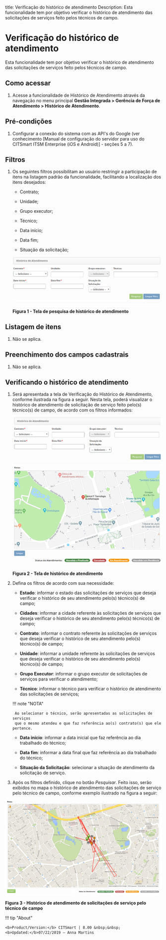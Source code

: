 title: Verificação do histórico de atendimento
Description: Esta funcionalidade tem por objetivo verificar o histórico de atendimento das solicitações de serviços feito pelos técnicos de campo.

# Verificação do histórico de atendimento

Esta funcionalidade tem por objetivo verificar o histórico de atendimento das
solicitações de serviços feito pelos técnicos de campo.

Como acessar
-----------

1.  Acesse a funcionalidade de Histórico de Atendimento através da navegação no
    menu principal **Gestão Integrada > Gerência de Força de
    Atendimento > Histórico de Atendimento**.

Pré-condições
------------

1.  Configurar a conexão do sistema com as API's do Google (ver
    conhecimento [Manual de configuração do servidor para uso do CITSmart ITSM
    Enterprise (iOS e Android)] - seções 5 a 7).

Filtros
-------

1.  Os seguintes filtros possibilitam ao usuário restringir a participação de
    itens na listagem padrão da funcionalidade, facilitando a localização dos
    itens desejados:

    -   Contrato;

    -   Unidade;

    -   Grupo executor;

    -   Técnico;

    -   Data início;

    -   Data fim;

    -   Situação da solicitação;

    ![Criar](images/history-1.png)

    **Figura 1 - Tela de pesquisa de histórico de atendimento**

Listagem de itens
-----------------

1.  Não se aplica.

Preenchimento dos campos cadastrais
-----------------------------------

1.  Não se aplica.

Verificando o histórico de atendimento
-------------------------------------

1.  Será apresentada a tela de Verificação do Histórico de Atendimento, conforme
    ilustrada na figura a seguir. Nesta tela, poderá visualizar o histórico de
    atendimento de solicitação de serviço feito pelo(s) técnico(s) de campo, de
    acordo com os filtros informados:

    ![Criar](images/history-2.png)
    
    **Figura 2 - Tela de histórico de atendimento**

2.  Defina os filtros de acordo com sua necessidade:

    -  **Estado**: informar o estado das solicitações de serviços que deseja
    verificar o histórico de seu atendimento pelo(s) técnico(s) de campo;

    -  **Cidades**: informar a cidade referente às solicitações de serviços que
    deseja verificar o histórico de seu atendimento pelo(s) técnico(s) de campo;

    -  **Contrato**: informar o contrato referente às solicitações de serviços que
    deseja verificar o histórico de seu atendimento pelo(s) técnico(s) de campo;

    -  **Unidade**: informar a unidade referente às solicitações de serviços que
    deseja verificar o histórico de seu atendimento pelo(s) técnico(s) de campo;

    -  **Grupo Executor**: informar o grupo executor de solicitações de serviços
    para verificar o atendimento;

    -  **Técnico**: informar o técnico para verificar o histórico de atendimento
    das solicitações de serviços;

    !!! note "NOTA"

         Ao selecionar o técnico, serão apresentadas as solicitações de serviços
         que o mesmo atendeu e que faz referência ao(s) contrato(s) que ele pertence.

    -  **Data início**: informar a data inicial que faz referência ao dia
    trabalhado do técnico;

    -  **Data fim**: informar a data final que faz referência ao dia trabalhado do
    técnico;

    -  **Situação da Solicitação**: selecionar a situação de atendimento da
    solicitação de serviço.

3.  Após os filtros definido, clique no botão *Pesquisar*. Feito isso, serão
    exibidos no mapa o histórico de atendimento das solicitações de serviço pelo
    técnico de campo, conforme exemplo ilustrado na figura a seguir:

   ![Criar](images/history-3.png)
   
   **Figura 3 - Histórico de atendimento de solicitações de serviço pelo
    técnico de campo**


!!! tip "About"

    <b>Product/Version:</b> CITSmart | 8.00 &nbsp;&nbsp;
    <b>Updated:</b>07/22/2019 – Anna Martins
